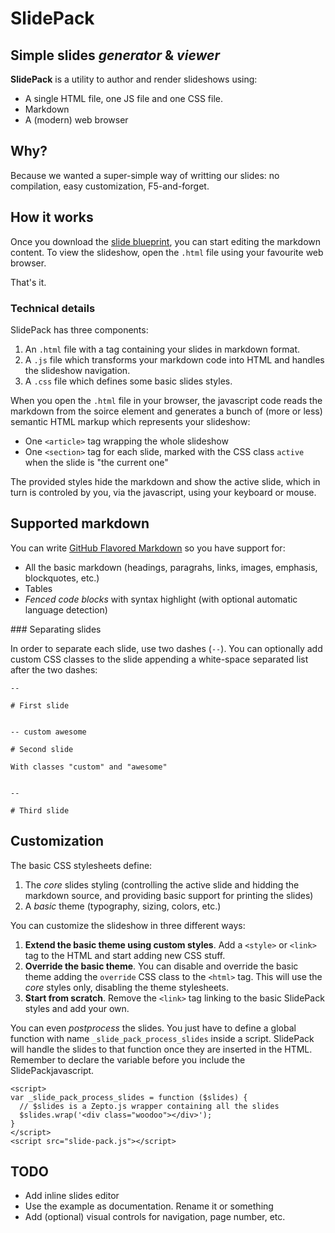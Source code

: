 # SlidePack
## Simple slides _generator_ & _viewer_

**SlidePack** is a utility to author and render slideshows using:

* A single HTML file, one JS file and one CSS file.
* Markdown
* A (modern) web browser

## Why?

Because we wanted a super-simple way of writting our slides:
no compilation, easy customization, F5-and-forget.

## How it works

Once you download the [slide blueprint](https://github.com/trabe/slide-pack/releases/latest), you can start editing the
markdown content. To view the slideshow, open the `.html` file
using your favourite web browser.

That's it.

### Technical details

SlidePack has three components:

1. An `.html` file with a tag containing your slides in markdown format.
2. A `.js` file which transforms your markdown code into HTML and handles
   the slideshow navigation.
3. A `.css` file which defines some basic slides styles.

When you open the `.html` file in your browser, the javascript code reads the
markdown from the soirce element and generates a bunch of (more or less) semantic
HTML markup which represents your slideshow:

* One `<article>` tag wrapping the whole slideshow
* One `<section>` tag for each slide, marked with the CSS class `active`
  when the slide is "the current one"

The provided styles hide the markdown and show the active slide, which in turn
is controled by you, via the javascript, using your keyboard or mouse.

## Supported markdown

You can write [GitHub Flavored Markdown](https://help.github.com/articles/github-flavored-markdown/)
so you have support for:

* All the basic markdown (headings, paragrahs, links, images, emphasis, blockquotes, etc.)
* Tables
* _Fenced code blocks_ with syntax highlight (with optional automatic language detection)

### Separating slides

In order to separate each slide, use two dashes (`--`). You can optionally
add custom CSS classes to the slide appending a white-space separated list
after the two dashes:

    --

    # First slide


    -- custom awesome

    # Second slide

    With classes "custom" and "awesome"


    --

    # Third slide

## Customization

The basic CSS stylesheets define:

1. The _core_ slides styling (controlling the active slide and hidding the markdown source,
   and providing basic support for printing the slides)
2. A _basic_ theme (typography, sizing, colors, etc.)

You can customize the slideshow in three different ways:

1. **Extend the basic theme using custom styles**. Add a `<style>` or `<link>` tag
   to the HTML and start adding new CSS stuff.
2. **Override the basic theme**. You can disable and override the basic theme
   adding the `override` CSS class to the `<html>` tag. This will use the
   _core_ styles only, disabling the theme stylesheets.
3. **Start from scratch**. Remove the `<link>` tag linking to the basic SlidePack
   styles and add your own.

You can even _postprocess_ the slides. You just have to define a global
function with name `_slide_pack_process_slides` inside a script. SlidePack
will handle the slides to that function once they are inserted in the HTML.
Remember to declare the variable before you include the
SlidePackjavascript.

    <script>
    var _slide_pack_process_slides = function ($slides) {
      // $slides is a Zepto.js wrapper containing all the slides
      $slides.wrap('<div class="woodoo"></div>');
    }
    </script>
    <script src="slide-pack.js"></script>

## TODO

* Add inline slides editor
* Use the example as documentation. Rename it or something
* Add (optional) visual controls for navigation, page number, etc.
